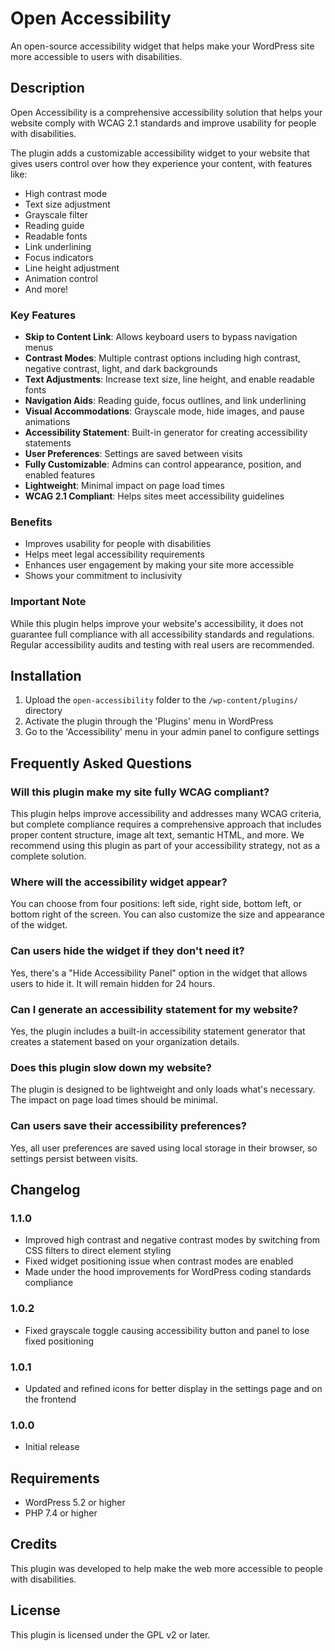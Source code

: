 # Open Accessibility

An open-source accessibility widget that helps make your WordPress site more accessible to users with disabilities.

## Description

Open Accessibility is a comprehensive accessibility solution that helps your website comply with WCAG 2.1 standards and improve usability for people with disabilities.

The plugin adds a customizable accessibility widget to your website that gives users control over how they experience your content, with features like:

* High contrast mode
* Text size adjustment
* Grayscale filter
* Reading guide
* Readable fonts
* Link underlining
* Focus indicators
* Line height adjustment
* Animation control
* And more!

### Key Features

* **Skip to Content Link**: Allows keyboard users to bypass navigation menus
* **Contrast Modes**: Multiple contrast options including high contrast, negative contrast, light, and dark backgrounds
* **Text Adjustments**: Increase text size, line height, and enable readable fonts
* **Navigation Aids**: Reading guide, focus outlines, and link underlining
* **Visual Accommodations**: Grayscale mode, hide images, and pause animations
* **Accessibility Statement**: Built-in generator for creating accessibility statements
* **User Preferences**: Settings are saved between visits
* **Fully Customizable**: Admins can control appearance, position, and enabled features
* **Lightweight**: Minimal impact on page load times
* **WCAG 2.1 Compliant**: Helps sites meet accessibility guidelines

### Benefits

* Improves usability for people with disabilities
* Helps meet legal accessibility requirements
* Enhances user engagement by making your site more accessible
* Shows your commitment to inclusivity

### Important Note

While this plugin helps improve your website's accessibility, it does not guarantee full compliance with all accessibility standards and regulations. Regular accessibility audits and testing with real users are recommended.

## Installation

1. Upload the `open-accessibility` folder to the `/wp-content/plugins/` directory
2. Activate the plugin through the 'Plugins' menu in WordPress
3. Go to the 'Accessibility' menu in your admin panel to configure settings

## Frequently Asked Questions

### Will this plugin make my site fully WCAG compliant?

This plugin helps improve accessibility and addresses many WCAG criteria, but complete compliance requires a comprehensive approach that includes proper content structure, image alt text, semantic HTML, and more. We recommend using this plugin as part of your accessibility strategy, not as a complete solution.

### Where will the accessibility widget appear?

You can choose from four positions: left side, right side, bottom left, or bottom right of the screen. You can also customize the size and appearance of the widget.

### Can users hide the widget if they don't need it?

Yes, there's a "Hide Accessibility Panel" option in the widget that allows users to hide it. It will remain hidden for 24 hours.

### Can I generate an accessibility statement for my website?

Yes, the plugin includes a built-in accessibility statement generator that creates a statement based on your organization details.

### Does this plugin slow down my website?

The plugin is designed to be lightweight and only loads what's necessary. The impact on page load times should be minimal.

### Can users save their accessibility preferences?

Yes, all user preferences are saved using local storage in their browser, so settings persist between visits.

## Changelog

### 1.1.0
* Improved high contrast and negative contrast modes by switching from CSS filters to direct element styling
* Fixed widget positioning issue when contrast modes are enabled
* Made under the hood improvements for WordPress coding standards compliance

### 1.0.2
* Fixed grayscale toggle causing accessibility button and panel to lose fixed positioning

### 1.0.1
* Updated and refined icons for better display in the settings page and on the frontend

### 1.0.0
* Initial release

## Requirements

* WordPress 5.2 or higher
* PHP 7.4 or higher

## Credits

This plugin was developed to help make the web more accessible to people with disabilities.

## License

This plugin is licensed under the GPL v2 or later.
